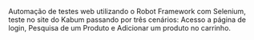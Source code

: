 Automação de testes web utilizando o Robot Framework com Selenium, teste no site do Kabum passando por três cenários: Acesso a página de login, Pesquisa de um Produto e Adicionar um produto no carrinho.
